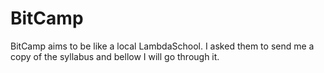 # BitCamp
BitCamp aims to be like a local LambdaSchool. I asked them to send me a copy of the syllabus and bellow I will go through it.

